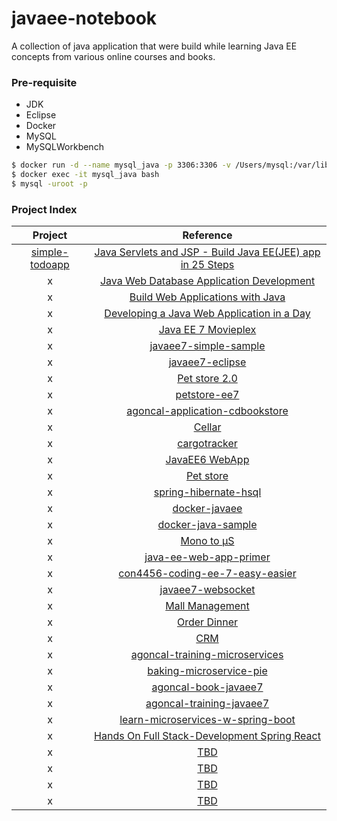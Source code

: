 # javaee-notebook

A collection of java application that were build while learning Java EE concepts from various online courses and books.

### Pre-requisite
- JDK
- Eclipse
- Docker
- MySQL
- MySQLWorkbench

```bash
$ docker run -d --name mysql_java -p 3306:3306 -v /Users/mysql:/var/lib/mysql -e 'MYSQL_ROOT_NAME=root' -e 'MYSQL_ROOT_PASSWORD=tiger' mysql:5.7.24
$ docker exec -it mysql_java bash
$ mysql -uroot -p
```
### Project Index
| Project        | Reference    |
|:-------------:|:-------------:|
| [simple-todoapp](https://github.com/dbhaskaran/javaee-notebook/tree/master/simple-todoapp)| [Java Servlets and JSP - Build Java EE(JEE) app in 25 Steps](https://www.udemy.com/learn-java-servlets-and-jsp-web-application-in-25-steps) |
| x | [Java Web Database Application Development](https://www.amazon.com/Java-Web-Database-Application-Development-ebook/dp/B00736NGR8/)      |
| x | [Build Web Applications with Java](https://www.amazon.in/Build-Web-Applications-Java-applications-ebook/dp/B00ZYC7HUA)      |
| x | [Developing a Java Web Application in a Day](https://www.amazon.com/Developing-Java-Web-Application-Day/dp/1544274386/)      |
| x      | [Java EE 7 Movieplex](http://htmlpreview.github.io/?https://github.com/javaee-samples/javaee7-hol/blob/master/docs/javaee7-hol.html)|
| x | [javaee7-simple-sample](https://github.com/javaee-samples/javaee7-simple-sample)      |
| x | [javaee7-eclipse](https://github.com/javaee-samples/javaee7-eclipse)      |
| x | [Pet store 2.0](https://www.visualcplusdotnet.com/javaopensource/dataaccessobjectdaoNetbeansjavapetstore.html) |
| x | [petstore-ee7](https://github.com/agoncal/agoncal-application-petstore-ee7)      |
| x | [agoncal-application-cdbookstore](https://github.com/agoncal/agoncal-application-cdbookstore)      |
| x | [Cellar](http://coenraets.org/blog/2011/12/restful-services-with-jquery-and-java-using-jax-rs-and-jersey/)      |
| x | [cargotracker](https://github.com/javaee/cargotracker)      |
| x | [JavaEE6 WebApp](https://github.com/m4r35n357/JavaEe6WebApp)      |
| x | [Pet store](https://github.com/ccoenraets/wine-cellar-java)      |
| x | [spring-hibernate-hsql](https://github.com/arun-gupta/spring-hibernate-hsql)      |
| x | [docker-javaee](https://github.com/arun-gupta/docker-javaee)      |
| x | [docker-java-sample](https://github.com/arun-gupta/docker-java-sample)      |
| x | [Mono to µS](https://github.com/arun-gupta/microservices)      |
| x | [java-ee-web-app-primer](https://github.com/apress/java-ee-web-app-primer)      |
| x | [con4456-coding-ee-7-easy-easier](https://github.com/lincolnthree/con4456-coding-ee-7-easy-easier)      |
| x | [javaee7-websocket](https://github.com/mgreau/javaee7-websocket)      |
| x | [Mall Management](https://github.com/macrozheng/mall)      |
| x | [Order Dinner](https://github.com/chg122345/OrderDinner)      |
| x | [CRM](https://github.com/Parbhat/CRM)      |
| x | [agoncal-training-microservices](https://github.com/agoncal/agoncal-training-microservices)      |
| x | [baking-microservice-pie](https://github.com/agoncal/baking-microservice-pie)      |
| x | [agoncal-book-javaee7](https://github.com/agoncal/agoncal-book-javaee7)      |
| x | [agoncal-training-javaee7](https://github.com/agoncal/agoncal-training-javaee7)      |
| x | [learn-microservices-w-spring-boot](https://github.com/Apress/learn-microservices-w-spring-boot)      |
| x | [Hands On Full Stack-Development Spring React](https://www.amazon.com/Hands-Stack-Development-Spring-React-ebook/dp/B07S6F7YL3)      |
| x | [TBD]()      |
| x | [TBD]()      |
| x | [TBD]()      |
| x | [TBD]()      |
